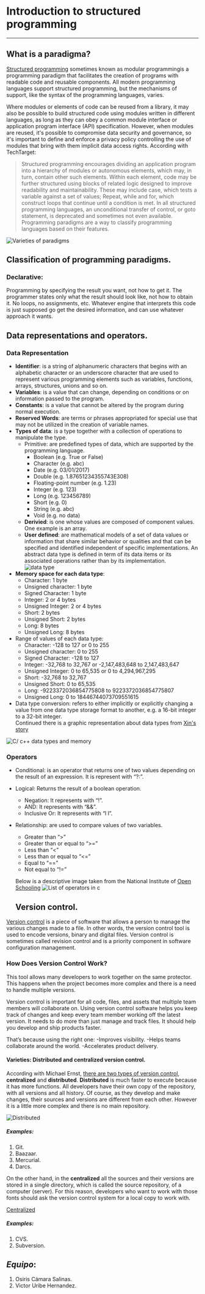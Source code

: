 # **Introduction to structured programming**
-------------------------------------------------------------------------------------------------------------------------

## What is a paradigma?  

[Structured programming](https://searchsoftwarequality.techtarget.com/definition/structured-programming-modular-programming) sometimes known as modular programmingis a programming paradigm that facilitates the creation of programs with readable code and reusable components. All modern programming languages support structured programming, but the mechanisms of support, like the syntax of the programming languages, varies.

Where modules or elements of code can be reused from a library, it may also be possible to build structured code using modules written in different languages, as long as they can obey a common module interface or application program interface (API) specification. However, when modules are reused, it's possible to compromise data security and governance, so it's important to define and enforce a privacy policy controlling the use of modules that bring with them implicit data access rights.
According with TechTarget:
> Structured programming encourages dividing an application program into a hierarchy of modules or autonomous elements, which may, in turn, contain other such elements. Within each element, code may be further structured using blocks of related logic designed to improve readability and maintainability. These may include case, which tests a variable against a set of values; Repeat, while and for, which construct loops that continue until a condition is met. In all structured programming languages, an unconditional transfer of control, or goto statement, is deprecated and sometimes not even available.    
Programming paradigms are a way to classify programming languages based on their features.

![Varieties of paradigms](https://media.geeksforgeeks.org/wp-content/uploads/1-344.png)

## Classification of programming paradigms.  

### Declarative: 
Programming by specifying the result you want, not how to get it. The programmer states only what the result should look like, not how to obtain it. No loops, no assignments, etc. Whatever engine that interprets this code is just supposed go get the desired information, and can use whatever approach it wants.

## Data representations and operators.  

### Data Representation
- **Identifier**: is a string of alphanumeric characters that begins with an alphabetic character or an underscore character that are used to represent various programming elements such as variables, functions, arrays, structures, unions and so on.
- **Variables**:  is a value that can change, depending on conditions or on information passed to the program.
- **Constants**:  is a value that cannot be altered by the program during normal execution.
- **Reserved Words**: are terms or phrases appropriated for special use that may not be utilized in the creation of variable names.
- **Types of data**: is a type together with a collection of operations to manipulate the type.
  - Primitive: are predefined types of data, which are supported by the programming language. 
    - Boolean (e.g. True or False)
    - Character (e.g. abc)
    - Date (e.g. 03/01/2017)
    - Double (e.g. 1.87651234355743E308)
    - Floating-point number (e.g. 1.23)
    - Integer (e.g. 123)
    - Long (e.g. 123456789)
    - Short (e.g. 0)
    - String (e.g. abc)
    - Void (e.g. no data)
  - **Derivied**: is one whose values are composed of component values. One example is an array.
  - **User defined**: are mathematical models of a set of data values or information that share similar behavior or qualities and that can be specified and identified independent of specific implementations. An abstract data type is defined in term of its data items or its associated operations rather than by its implementation.  
   ![data type](https://2.bp.blogspot.com/-vKeEhq3QPvA/Wvv5BGg8g1I/AAAAAAAAMSQ/-iBoXVQcI0g0tCVuMSA5IlvqqeqxQ1hjgCLcBGAs/s1600/1.jpeg)
- **Memory space for each data type**:
  - Character: 1 byte
  - Unsigned character: 1 byte
  - Signed Character: 1 byte
  - Integer: 2 or 4 bytes
  - Unsigned Integer: 2 or 4 bytes
  - Short: 2 bytes
  - Unsigned Short: 2 bytes
  - Long: 8 bytes
  - Unsigned Long: 8 bytes
- Range of values of each data type:
  - Character: -128 to 127 or 0 to 255
  - Unsigned character: 0 to 255
  - Signed Character: -128 to 127
  - Integer: -32,768 to 32,767 or -2,147,483,648 to 2,147,483,647
  - Unsigned Integer: 0 to 65,535 or 0 to 4,294,967,295
  - Short: -32,768 to 32,767
  - Unsigned Short: 0 to 65,535
  - Long: -9223372036854775808 to 9223372036854775807
  - Unsigned Long: 0 to 18446744073709551615
- Data type conversion: refers to either implicitly or explicitly changing a value from one data type storage format to another, e.g. a 16-bit integer to a 32-bit integer.  
Continued there is a graphic representation about data types from [Xin's story](https://datachenblog.com/2015/07/31/cc-data-type-and-memory-management/)

![C/ c++ data types and memory](https://xcbiology.files.wordpress.com/2015/07/table-e1438380260928.png)

### Operators
- Conditional: is an operator that returns one of two values depending on the result of an expression. It is represent with “?:”.
- Logical: Returns the result of a boolean operation.
  - Negation: It represents with “!”.
  - AND: It represents with “&&”.
  - Inclusive Or: It represents with “l l”.
- Relationship: are used to compare values of two variables.
  - Greater than “>”
  - Greater than or equal to “>=”
  - Less than “<”
  - Less than or equal to “<=”
  - Equal to “==”
  - Not equal to “!=”
  
  Below is a descriptive image taken from the National Institute of [Open Schooling](http://oer.nios.ac.in/wiki/index.php/List_of_operators_used_in_JavaScript)
  ![List of operators in c](https://lh3.googleusercontent.com/proxy/UtM0k2eyWDmdXxG5bV7e7sxtpvYMghuY18pxA8-IzV6T3w5aJ1R0xZr5c6hD5Oo0Nw5hPYwg_v6j6D31iXG2MwQvZMPWvmrbBwCLHvAB)
  
  ## Version control.  
  
[Version control](https://www.git-tower.com/learn/git/ebook/en/command-line/basics/what-is-version-control) is a piece of software that allows a person to manage the various changes made to a file. In other words, the version control tool is used to encode versions, binary and digital files.
Version control is sometimes called revision control and is a priority component in software configuration management. 

### How Does Version Control Work?
This tool allows many developers to work together on the same protector. This happens when the project becomes more complex and there is a need to handle multiple versions.

Version control is important for all code, files, and assets that multiple team members will collaborate on. Using version control software helps you keep track of changes and keep every team member working off the latest version. 
It needs to do more than just manage and track files. It should help you develop and ship products faster. 

That’s because using the right one:
-Improves visibility. 
-Helps teams collaborate around the world. 
-Accelerates product delivery.  

#### Varieties: Distributed and centralized version control.
According with Michael Ernst, [there are two types of version control](https://homes.cs.washington.edu/~mernst/advice/version-control.html), **centralized** and **distributed**. **Distributed** is  much faster to execute because it has more functions. All developers have their own copy of the repository, with all versions and all history. Of course, as they develop and make changes, their sources and versions are different from each other. However it is a little more complex and there is no main repository.  

![Distributed](https://homes.cs.washington.edu/~mernst/advice/version-control-fig3.png)  

##### Examples:
1. Git.
2. Baazaar.
3. Mercurial.
4. Darcs.  

On the other hand, in the **centralized** all the sources and their versions are stored in a single directory, which is called the source repository, of a computer (server). For this reason, developers who want to work with those fonts should ask the version control system for a local copy to work with.  

[Centralized](https://homes.cs.washington.edu/~mernst/advice/version-control-fig2.png)

##### Examples:
1. CVS.
2. Subversion.


## ***Equipo***:
1. Osiris Cámara Salinas.
2. Victor Uribe Hernandez. 
